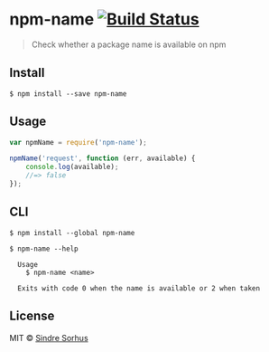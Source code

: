 # npm-name [![Build Status](https://travis-ci.org/sindresorhus/npm-name.svg?branch=master)](https://travis-ci.org/sindresorhus/npm-name)

> Check whether a package name is available on npm


## Install

```
$ npm install --save npm-name
```


## Usage

```js
var npmName = require('npm-name');

npmName('request', function (err, available) {
	console.log(available);
	//=> false
});
```


## CLI

```
$ npm install --global npm-name
```

```
$ npm-name --help

  Usage
    $ npm-name <name>

  Exits with code 0 when the name is available or 2 when taken
```


## License

MIT © [Sindre Sorhus](http://sindresorhus.com)
